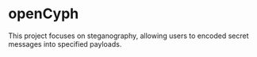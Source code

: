 # openCyph
This project focuses on steganography, allowing users to encoded secret messages into specified payloads.

